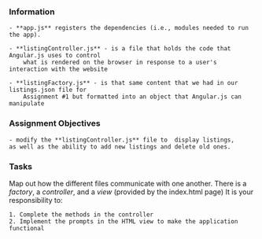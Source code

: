 ### Information
	- **app.js** registers the dependencies (i.e., modules needed to run the app).

	- **listingController.js** - is a file that holds the code that Angular.js uses to control 
		what is rendered on the browser in response to a user's interaction with the website

	- **listingFactory.js** - is that same content that we had in our listings.json file for 
		Assignment #1 but formatted into an object that Angular.js can manipulate

### Assignment Objectives
	- modify the **listingController.js** file to  display listings, 
	as well as the ability to add new listings and delete old ones.

### Tasks 
Map out how the different files communicate with one another.
There is a *factory*, a *controller*, and a *view* (provided by the index.html page)
It is your responsibility to:

	1. Complete the methods in the controller
	2. Implement the prompts in the HTML view to make the application functional